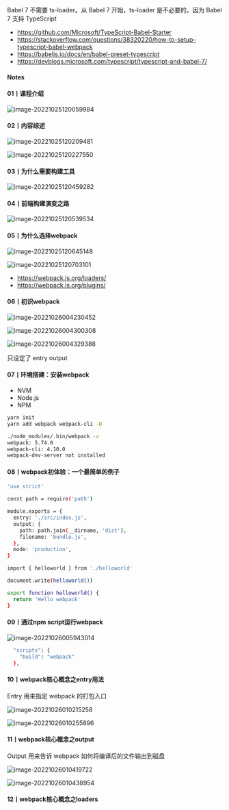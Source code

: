 <!-- Webpack -->

Babel 7 不需要 ts-loader。从 Babel 7 开始，ts-loader 是不必要的，因为 Babel 7 支持 TypeScript

- https://github.com/Microsoft/TypeScript-Babel-Starter
- https://stackoverflow.com/questions/38320220/how-to-setup-typescript-babel-webpack
- https://babeljs.io/docs/en/babel-preset-typescript
- https://devblogs.microsoft.com/typescript/typescript-and-babel-7/



#### Notes

#### 01丨课程介绍

![image-20221025120059984](https://i.imgur.com/6j8buUl.png)

#### 02丨内容综述

![image-20221025120209481](https://i.imgur.com/UYWRCHz.png)

![image-20221025120227550](https://i.imgur.com/IRk60n2.png)

#### 03丨为什么需要构建工具

![image-20221025120459282](https://i.imgur.com/Z4IFNRb.png)

#### 04丨前端构建演变之路

![image-20221025120539534](https://i.imgur.com/fF6Tcj7.png)

#### 05丨为什么选择webpack

![image-20221025120645148](https://i.imgur.com/WCYDI5O.png)

![image-20221025120703101](https://i.imgur.com/b4Fr0Rf.png)



- https://webpack.js.org/loaders/
- https://webpack.js.org/plugins/

#### 06丨初识webpack

![image-20221026004230452](https://i.imgur.com/K9meybw.png)

![image-20221026004300308](https://i.imgur.com/ZIC5Gb0.png)

![image-20221026004329388](https://i.imgur.com/60lbgMA.png)

只设定了 entry output

#### 07丨环境搭建：安装webpack

- NVM
- Node.js
- NPM



```bash
yarn init
yarn add webpack webpack-cli -D

./node_modules/.bin/webpack -v
webpack: 5.74.0
webpack-cli: 4.10.0
webpack-dev-server not installed
```

#### 08丨webpack初体验：一个最简单的例子

```bash
'use strict'

const path = require('path')

module.exports = {
  entry: './src/index.js',
  output: {
    path: path.join(__dirname, 'dist'),
    filename: 'bundle.js',
  },
  mode: 'production',
}
```

```bash
import { helloworld } from './helloworld'

document.write(helloworld())
```

```bash
export function helloworld() {
  return 'Hello webpack'
}
```

#### 09丨通过npm script运行webpack

![image-20221026005943014](https://i.imgur.com/FdE982Y.png)

```bash
  "scripts": {
    "build": "webpack"
  },
```

#### 10丨webpack核心概念之entry用法

Entry 用来指定 webpack 的打包入口

![image-20221026010215258](https://i.imgur.com/stDzLZm.png)

![image-20221026010255896](https://i.imgur.com/Dm6ipqN.png)

#### 11丨webpack核心概念之output

 Output 用来告诉 webpack 如何将编译后的文件输出到磁盘

![image-20221026010419722](https://i.imgur.com/9Bx9rYa.png)

![image-20221026010438954](https://i.imgur.com/MFUl2gm.png)

#### 12丨webpack核心概念之loaders